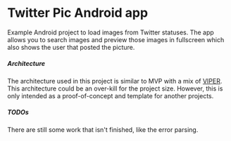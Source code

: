 Twitter Pic Android app
====================

Example Android project to load images from Twitter statuses. The app allows you to search images and preview those images in fullscreen which also shows the user that posted the picture.

##### Architecture
The architecture used in this project is similar to MVP with a mix of [VIPER](https://www.ckl.io/blog/ios-project-architecture-using-viper/). This architecture could be an over-kill for the project size. However, this is only intended as a proof-of-concept and template for another projects.

##### TODOs
There are still some work that isn't finished, like the error parsing.
